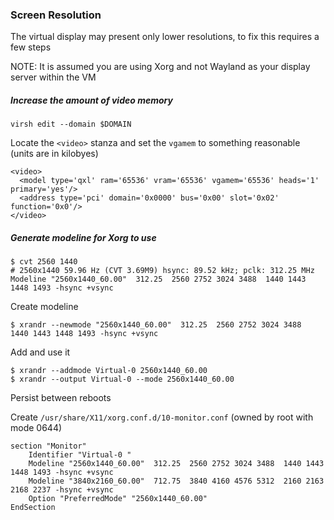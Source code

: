 ### Screen Resolution

The virtual display may present only lower resolutions, to fix this requires a few steps

NOTE: It is assumed you are using Xorg and not Wayland as your display server within the VM

##### Increase the amount of video memory

`virsh edit --domain $DOMAIN`

Locate the `<video>` stanza and set the `vgamem` to something reasonable (units are in kilobyes)

```
<video>
  <model type='qxl' ram='65536' vram='65536' vgamem='65536' heads='1' primary='yes'/>
  <address type='pci' domain='0x0000' bus='0x00' slot='0x02' function='0x0'/>
</video>
```

##### Generate modeline for Xorg to use

```
$ cvt 2560 1440 
# 2560x1440 59.96 Hz (CVT 3.69M9) hsync: 89.52 kHz; pclk: 312.25 MHz
Modeline "2560x1440_60.00"  312.25  2560 2752 3024 3488  1440 1443 1448 1493 -hsync +vsync
```

Create modeline

```
$ xrandr --newmode "2560x1440_60.00"  312.25  2560 2752 3024 3488  1440 1443 1448 1493 -hsync +vsync
```

Add and use it

```
$ xrandr --addmode Virtual-0 2560x1440_60.00
$ xrandr --output Virtual-0 --mode 2560x1440_60.00
```

Persist between reboots

Create `/usr/share/X11/xorg.conf.d/10-monitor.conf` (owned by root with mode 0644)

```
section "Monitor"
    Identifier "Virtual-0 "
    Modeline "2560x1440_60.00"  312.25  2560 2752 3024 3488  1440 1443 1448 1493 -hsync +vsync
    Modeline "3840x2160_60.00"  712.75  3840 4160 4576 5312  2160 2163 2168 2237 -hsync +vsync
    Option "PreferredMode" "2560x1440_60.00"
EndSection
```
